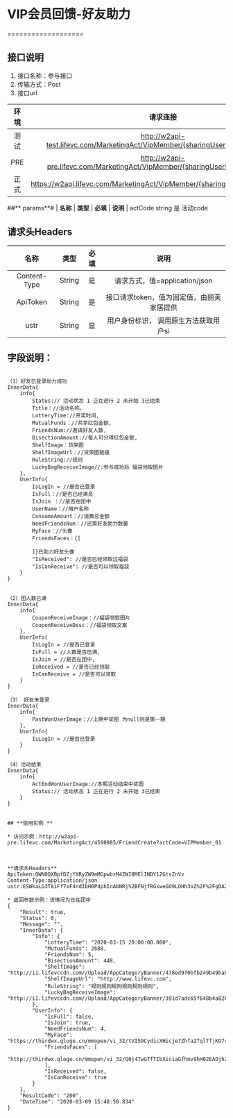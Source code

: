 # VIP会员回馈-好友助力
===================


## **接口说明**

1. 接口名称：参与接口
3. 传输方式：Post
3. 接口url

| **环境** | **请求连接** | **说明** |
| :-------: | :----------: | :---: |
| 测试|http://w2api-test.lifevc.com/MarketingAct/VipMember/{sharingUserId}/FriendCreate  | 
| PRE|http://w2api-pre.lifevc.com/MarketingAct/VipMember/{sharingUserId}/FriendCreate    |  
| 正式|https://w2api.lifevc.com/MarketingAct/VipMember/{sharingUserId}/FriendCreate   |


##** params**#
| **名称** | **类型** | **必填** | **说明** |
  actCode	string		是			活动code


## **请求头Headers**

| **名称** | **类型** | **必填** | **说明** |
| :-------: 	 | :----: | :------:  | :---: |
| Content-Type    	 | String |  是    | 请求方式，值=application/json
| ApiToken    	 | String |  是    | 接口请求token，值为固定值，由丽芙家居提供
| ustr    	 | String |  是    | 用户身份标识， 调用原生方法获取用户si


## **字段说明：**
```

（1）好友已登录助力成功
InnerData{
	info{
		Status:// 活动状态 1 正在进行 2 未开始 3已结束
		Title：//活动名称，
		LotteryTime://开奖时间,
		MutualFunds：//共享红包金额,
		FriendsNum://邀请好友人数,
		BisectionAmount://每人可分得红包金额,
		ShelfImage：货架图
		ShelfImageUrl：//货架图链接
		RuleString://规则
		LuckyBagReceiveImage//:参与成功后 福袋领取图片
	},
	UserInfo{
		IsLogIn = //是否已登录
		IsFull：//是否已经满员
		IsJoin ：//是否在团中
		UserName：//用户名称
		ConsumeAmount：//消费总金额
		NeedFriendsNum：//还需好友助力数量
		MyFace：//头像
		FriendsFaces：{[
			
		]}已助力好友头像
		"IsReceived": //是否已经领取过福袋
        "IsCanReceive": //是否可以领取福袋
	}
}
                                        

（2）团人数已满
InnerData{
	info{
		CouponReceiveImage：//福袋领取图片
		CouponReceiveDesc：//福袋领取文案
	},
	UserInfo{
		IsLogIn = //是否已登录
		IsFull = //人数是否已满,
		IsJoin = //是否在团中,
		IsReceived = //是否已经领取
		IsCanReceive = //是否可以领取
	}
}

（3） 好友未登录
InnerData{
	info{
		PastWonUserImage：//上期中奖图 为null则是第一期
	},
	UserInfo{
		IsLogIn = //是否已登录
	}
}

（4）活动结束
InnerData{
	info{
		ActEndWonUserImage://本期活动结束中奖图
		Status:// 活动状态 1 正在进行 2 未开始 3已结束
	}
}


## **使用实例 **

* 访问示例：http://w2api-pre.lifevc.com/MarketingAct/4590885/FriendCreate?actCode=VIPMember_01



**请求头Headers**
ApiToken:QWN0QXBpfDZjYXRyZW9mMGpwbzM4ZWI0MElINDY1ZGtsZnVv
Content-Type:application/json
ustr:ESWkaLG3T8iFf7xF4ndIbH0P4phInAbNRj%2BFNjfRGsweGO9LOHh3oZ%2F%2FgOA2saViUmU%2BUOv3PbzHNDiExdI1GQ%3D%3D

* 返回参数示例：该情况为已在团中
{
    "Result": true,
    "Status": 0,
    "Message": "",
    "InnerData": {
        "Info": {
            "LotteryTime": "2020-03-15 20:00:00.000",
            "MutualFunds": 2688,
            "FriendsNum": 5,
            "BisectionAmount": 448,
            "ShelfImage": "http://i1.lifevccdn.com//Upload/AppCategoryBanner/478ed970bfb249b49bab16c3f524ba83.jpg",
            "ShelfImageUrl": "http://www.lifevc.com",
            "RuleString": "规则规则规则规则规则规则",
            "LuckyBagReceiveImage": "http://i1.lifevccdn.com//Upload/AppCategoryBanner/391d7adc65f648b4a82ba33bf27ccc66.jpg"
        },
        "UserInfo": {
            "IsFull": false,
            "IsJoin": true,
            "NeedFriendsNum": 4,
            "MyFace": "https://thirdwx.qlogo.cn/mmopen/vi_32/tVI59CydicXHicje7Zhfa2TqlTfjKO7sWLgfOGKZkVtEBY9c0SPic3l3VAdb4ukb0dUsYZdpES0thU2oYoQthKNVQ/132",
            "FriendsFaces": [
                "http://thirdwx.qlogo.cn/mmopen/vi_32/Q0j4TwGTfTIbXiciaGfhmv9hH02EAOjh2Pia3LGCA4YwxbJZYgicB6OHFEPERpwibybIRnicrTaCDUVDMPn0oyx6pwBg/132"
            ],
            "IsReceived": false,
            "IsCanReceive": true
        }
    },
    "ResultCode": "200",
    "DateTime": "2020-03-09 15:48:50.834"
}
